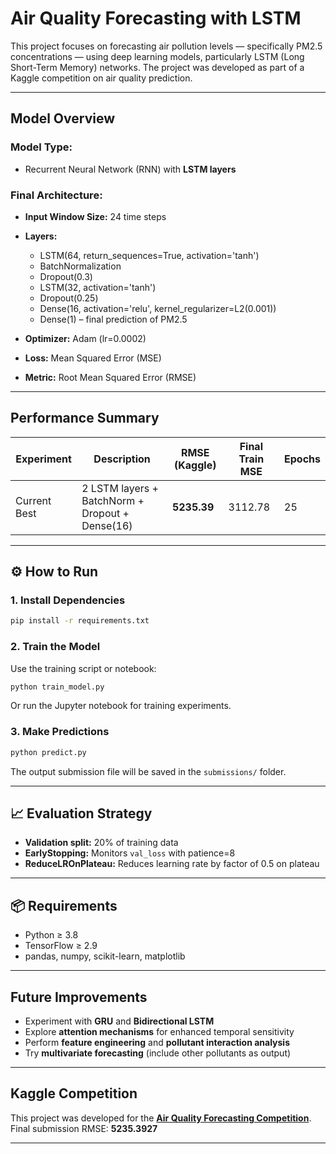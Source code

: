 #  Air Quality Forecasting with LSTM

This project focuses on forecasting air pollution levels — specifically PM2.5 concentrations — using deep learning models, particularly LSTM (Long Short-Term Memory) networks. The project was developed as part of a Kaggle competition on air quality prediction.

---

##  Model Overview

### Model Type:

* Recurrent Neural Network (RNN) with **LSTM layers**

### Final Architecture:

* **Input Window Size:** 24 time steps
* **Layers:**

  * LSTM(64, return\_sequences=True, activation='tanh')
  * BatchNormalization
  * Dropout(0.3)
  * LSTM(32, activation='tanh')
  * Dropout(0.25)
  * Dense(16, activation='relu', kernel\_regularizer=L2(0.001))
  * Dense(1) – final prediction of PM2.5
* **Optimizer:** Adam (lr=0.0002)
* **Loss:** Mean Squared Error (MSE)
* **Metric:** Root Mean Squared Error (RMSE)

---

## Performance Summary

| Experiment   | Description                                     | RMSE (Kaggle) | Final Train MSE | Epochs |
| ------------ | ----------------------------------------------- | ------------- | --------------- | ------ |
| Current Best | 2 LSTM layers + BatchNorm + Dropout + Dense(16) | **5235.39**   | 3112.78         | 25     |

---

## ⚙️ How to Run

### 1. Install Dependencies

```bash
pip install -r requirements.txt
```

### 2. Train the Model

Use the training script or notebook:

```python
python train_model.py
```

Or run the Jupyter notebook for training experiments.

### 3. Make Predictions

```python
python predict.py
```

The output submission file will be saved in the `submissions/` folder.

---

## 📈 Evaluation Strategy

* **Validation split:** 20% of training data
* **EarlyStopping:** Monitors `val_loss` with patience=8
* **ReduceLROnPlateau:** Reduces learning rate by factor of 0.5 on plateau

---

## 📦 Requirements

* Python ≥ 3.8
* TensorFlow ≥ 2.9
* pandas, numpy, scikit-learn, matplotlib

---

##  Future Improvements

* Experiment with **GRU** and **Bidirectional LSTM**
* Explore **attention mechanisms** for enhanced temporal sensitivity
* Perform **feature engineering** and **pollutant interaction analysis**
* Try **multivariate forecasting** (include other pollutants as output)

---

##  Kaggle Competition

This project was developed for the **[Air Quality Forecasting Competition](https://www.kaggle.com)**.
Final submission RMSE: **5235.3927**

---

